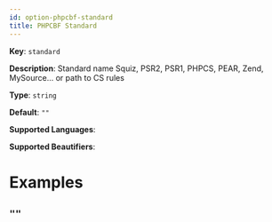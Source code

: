 ```yaml
---
id: option-phpcbf-standard
title: PHPCBF Standard
---
```

**Key**: `standard`

**Description**: Standard name Squiz, PSR2, PSR1, PHPCS, PEAR, Zend, MySource... or path to CS rules

**Type**: `string`

**Default**: `""`

**Supported Languages**: 

**Supported Beautifiers**: 

# Examples
## `""`